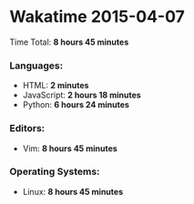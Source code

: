 # Wakatime 2015-04-07

Time Total: **8 hours 45 minutes**

### Languages:
- HTML: **2 minutes** 
- JavaScript: **2 hours 18 minutes** 
- Python: **6 hours 24 minutes** 

### Editors:
- Vim: **8 hours 45 minutes** 

### Operating Systems:
- Linux: **8 hours 45 minutes** 

